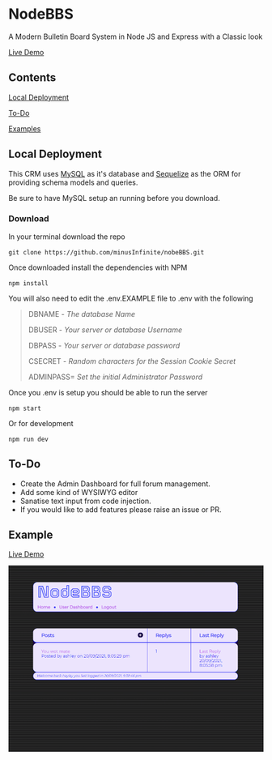 # NodeBBS

A Modern Bulletin Board System in Node JS and Express with a Classic look

[Live Demo](https://nodebbs-demo.herokuapp.com/)

## Contents

[Local Deployment](#local-deployment)

[To-Do](#to-do)

[Examples](#examples)

## Local Deployment

This CRM uses [MySQL](https://dev.mysql.com/) as it's database and
[Sequelize](https://sequelize.org/) as the ORM for providing schema models and queries.

Be sure to have MySQL setup an running before you download.

### Download

In your terminal download the repo

```terminal
git clone https://github.com/minusInfinite/nobeBBS.git
```

Once downloaded install the dependencies with NPM

```terminal
npm install
```

You will also need to edit the .env.EXAMPLE file to .env with the following

> DBNAME - _The database Name_
>
> DBUSER - _Your server or database Username_
>
> DBPASS - _Your server or database password_
>
> CSECRET - _Random characters for the Session Cookie Secret_
>
> ADMINPASS= _Set the initial Administrator Password_

Once you .env is setup you should be able to run the server

```terminal
npm start
```

Or for development

```terminal
npm run dev
```

## To-Do

-   Create the Admin Dashboard for full forum management.
-   Add some kind of WYSIWYG editor
-   Sanatise text input from code injection.
-   If you would like to add features please raise an issue or PR.

## Example

[Live Demo](https://nodebbs-demo.herokuapp.com/)

![Animated Demo GIF](/mdassets/nodebbs-demo.gif)
